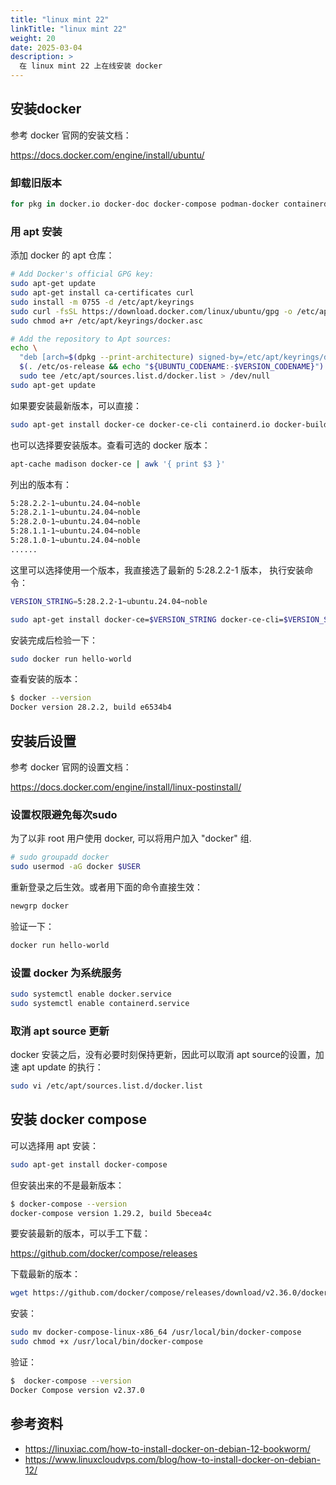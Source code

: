```yaml
---
title: "linux mint 22"
linkTitle: "linux mint 22"
weight: 20
date: 2025-03-04
description: >
  在 linux mint 22 上在线安装 docker
---
```


## 安装docker

参考 docker 官网的安装文档：

https://docs.docker.com/engine/install/ubuntu/

### 卸载旧版本

```bash
for pkg in docker.io docker-doc docker-compose podman-docker containerd runc; do sudo apt-get remove $pkg; done
```

### 用 apt 安装

添加 docker 的 apt 仓库：

```bash
# Add Docker's official GPG key:
sudo apt-get update
sudo apt-get install ca-certificates curl
sudo install -m 0755 -d /etc/apt/keyrings
sudo curl -fsSL https://download.docker.com/linux/ubuntu/gpg -o /etc/apt/keyrings/docker.asc
sudo chmod a+r /etc/apt/keyrings/docker.asc

# Add the repository to Apt sources:
echo \
  "deb [arch=$(dpkg --print-architecture) signed-by=/etc/apt/keyrings/docker.asc] https://download.docker.com/linux/ubuntu \
  $(. /etc/os-release && echo "${UBUNTU_CODENAME:-$VERSION_CODENAME}") stable" | \
  sudo tee /etc/apt/sources.list.d/docker.list > /dev/null
sudo apt-get update
```

如果要安装最新版本，可以直接：

```bash
sudo apt-get install docker-ce docker-ce-cli containerd.io docker-buildx-plugin docker-compose-plugin
```

也可以选择要安装版本。查看可选的 docker 版本：

```bash
apt-cache madison docker-ce | awk '{ print $3 }'
```

列出的版本有：

```bash
5:28.2.2-1~ubuntu.24.04~noble
5:28.2.1-1~ubuntu.24.04~noble
5:28.2.0-1~ubuntu.24.04~noble
5:28.1.1-1~ubuntu.24.04~noble
5:28.1.0-1~ubuntu.24.04~noble
......
```

这里可以选择使用一个版本，我直接选了最新的 5:28.2.2-1 版本， 执行安装命令：

```bash
VERSION_STRING=5:28.2.2-1~ubuntu.24.04~noble

sudo apt-get install docker-ce=$VERSION_STRING docker-ce-cli=$VERSION_STRING containerd.io docker-buildx-plugin docker-compose-plugin
```

安装完成后检验一下：

```bash
sudo docker run hello-world
```

查看安装的版本：

```bash
$ docker --version
Docker version 28.2.2, build e6534b4
```

## 安装后设置

参考 docker 官网的设置文档：

https://docs.docker.com/engine/install/linux-postinstall/

### 设置权限避免每次sudo

为了以非 root 用户使用 docker, 可以将用户加入 "docker" 组.

```bash
# sudo groupadd docker
sudo usermod -aG docker $USER
```

重新登录之后生效。或者用下面的命令直接生效：

```bash
newgrp docker
```

验证一下：

```bash
docker run hello-world
```

### 设置 docker 为系统服务

```bash
sudo systemctl enable docker.service
sudo systemctl enable containerd.service
```

### 取消 apt source 更新

docker 安装之后，没有必要时刻保持更新，因此可以取消 apt source的设置，加速 apt update 的执行：

```bash
sudo vi /etc/apt/sources.list.d/docker.list
```

## 安装 docker compose

可以选择用 apt 安装：

```bash
sudo apt-get install docker-compose
```

但安装出来的不是最新版本：

```bash
$ docker-compose --version
docker-compose version 1.29.2, build 5becea4c
```

要安装最新的版本，可以手工下载：

https://github.com/docker/compose/releases

下载最新的版本： 

```bash
wget https://github.com/docker/compose/releases/download/v2.36.0/docker-compose-linux-x86_64
```

安装：

```bash
sudo mv docker-compose-linux-x86_64 /usr/local/bin/docker-compose
sudo chmod +x /usr/local/bin/docker-compose
```

验证：

```bash
$  docker-compose --version
Docker Compose version v2.37.0
```


## 参考资料

- https://linuxiac.com/how-to-install-docker-on-debian-12-bookworm/
- https://www.linuxcloudvps.com/blog/how-to-install-docker-on-debian-12/